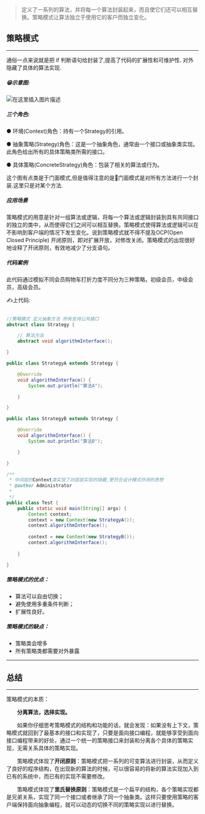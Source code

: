 >定义了一系列的算法，并将每一个算法封装起来，而且使它们还可以相互替换。策略模式让算法独立于使用它的客户而独立变化。

## 策略模式
-----
通俗一点来说就是把 if 判断语句给封装了,提高了代码的扩展性和可维护性. 对外隐藏了具体的算法实现.

##### 😁示意图:

![在这里插入图片描述](https://img-blog.csdnimg.cn/20190124162527536.png?x-oss-process=image/watermark,type_ZmFuZ3poZW5naGVpdGk,shadow_10,text_aHR0cHM6Ly9ibG9nLmNzZG4ubmV0L3UwMTE1ODMzMTY=,size_16,color_FFFFFF,t_70)
##### 三个角色:

● 环境(Context)角色：持有一个Strategy的引用。

● 抽象策略(Strategy)角色：这是一个抽象角色，通常由一个接口或抽象类实现。此角色给出所有的具体策略类所需的接口。

● 具体策略(ConcreteStrategy)角色：包装了相关的算法或行为。

这个图有点类是于门面模式,但是值得注意的是🎯门面模式是对所有方法进行一个封装.这里只是对某个方法.

##### 应用场景
策略模式的用意是针对一组算法或逻辑，将每一个算法或逻辑封装到具有共同接口的独立的类中，从而使得它们之间可以相互替换。策略模式使得算法或逻辑可以在不影响到客户端的情况下发生变化。说到策略模式就不得不提及OCP(Open Closed Principle) 开闭原则，即对扩展开放，对修改关闭。策略模式的出现很好地诠释了开闭原则，有效地减少了分支语句。

##### 代码案例
此代码通过模拟不同会员购物车打折力度不同分为三种策略，初级会员，中级会员，高级会员。

✍上代码:
```java

//策略模式 定义抽象方法 所有支持公共接口
abstract class Strategy {

	// 算法方法
	abstract void algorithmInterface();

}

public class StrategyA extends Strategy {

	@Override
	void algorithmInterface() {
		System.out.println("算法A");

	}

}

public class StrategyB extends Strategy {

	@Override
	void algorithmInterface() {
		System.out.println("算法B");

	}

}

/**
 * 中间层的Context类实现了对底层实现的隐藏,更符合设计模式开闭的思想
 * @author Administrator
 * 
 */
public class Test {
	public static void main(String[] args) {
		Context context;
		context = new Context(new StrategyA());
		context.algorithmInterface();
		
		context = new Context(new StrategyB());
		context.algorithmInterface();
		
	}

}

```

##### 策略模式的优点：
- 算法可以自由切换；
- 避免使用多重条件判断；
- 扩展性良好。

##### 策略模式的缺点：
- 策略类会增多
- 所有策略类都需要对外暴露
-----
## 总结
----
策略模式的本质：

　　**分离算法，选择实现。**

　　如果你仔细思考策略模式的结构和功能的话，就会发现：如果没有上下文，策略模式就回到了最基本的接口和实现了，只要是面向接口编程，就能够享受到面向接口编程带来的好处，通过一个统一的策略接口来封装和分离各个具体的策略实现，无需关系具体的策略实现。

　　策略模式体现了**开闭原则**：策略模式把一系列的可变算法进行封装，从而定义了良好的程序结构，在出现新的算法的时候，可以很容易的将新的算法实现加入到已有的系统中，而已有的实现不需要修改。

　　策略模式体现了**里氏替换原则**：策略模式是一个扁平的结构，各个策略实现都是兄弟关系，实现了同一个接口或者继承了同一个抽象类。这样只要使用策略的客户端保持面向抽象编程，就可以动态的切换不同的策略实现以进行替换。
